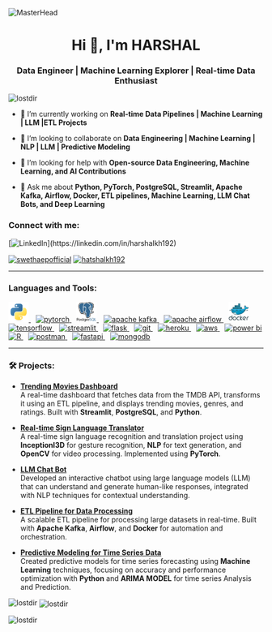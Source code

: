 ![MasterHead](https://user-images.githubusercontent.com/10498744/210012254-234538ff-d198-48aa-8964-37e6fd45d227.gif)
<h1 align="center">Hi 👋, I'm HARSHAL</h1>
<h3 align="center">Data Engineer | Machine Learning Explorer | Real-time Data Enthusiast</h3>
<!---
<img align="right" alt="Coding" width="400" src="https://i0.wp.com/drunkenanimeblog.com/wp-content/uploads/2017/09/tumblr_static_computer_game_anime.gif?fit=640%2C360&ssl=1">
-->
<p align="left"> <img src="https://komarev.com/ghpvc/?username=lostdir&label=Profile%20views&color=0e75b6&style=flat" alt="lostdir" /> </p>


- 🔭 I’m currently working on ****Real-time Data Pipelines | Machine Learning | LLM |ETL Projects****

- 👯 I’m looking to collaborate on ****Data Engineering | Machine Learning | NLP | LLM | Predictive Modeling****

- 🤝 I’m looking for help with ****Open-source Data Engineering, Machine Learning, and AI Contributions****

- 💬 Ask me about ****Python, PyTorch, PostgreSQL, Streamlit, Apache Kafka, Airflow, Docker, ETL pipelines, Machine Learning, LLM Chat Bots, and Deep Learning****


<h3 align="left">Connect with me:</h3>
<p>
[<img alt="LinkedIn" src="https://img.shields.io/badge/LinkedIn-%230E76A8.svg?&style=for-the-badge&logo=LinkedIn&logoColor=white" />](https://linkedin.com/in/harshalkh192)
</p>
<p align="left">
<a href="https://www.hackerrank.com/harshalkh192" target="blank"><img align="center" src="https://raw.githubusercontent.com/rahuldkjain/github-profile-readme-generator/master/src/images/icons/Social/hackerrank.svg" alt="swethaepofficial" height="30" width="40" /></a>
<a href="https://www.leetcode.com/harsh4l" target="blank"><img align="center" src="https://raw.githubusercontent.com/rahuldkjain/github-profile-readme-generator/master/src/images/icons/Social/leet-code.svg" alt="hatshalkh192" height="30" width="40" /></a></p>



---
<h3 align="left">Languages and Tools:</h3>
<p align="left">
  <a href="https://www.python.org" target="_blank" rel="noreferrer" style="margin-right: 10px;">
    <img src="https://raw.githubusercontent.com/devicons/devicon/master/icons/python/python-original.svg" alt="python" width="40" height="40"/>
  </a>
  <a href="https://pytorch.org/" target="_blank" rel="noreferrer" style="margin-right: 10px;">
    <img src="https://www.vectorlogo.zone/logos/pytorch/pytorch-icon.svg" alt="pytorch" width="40" height="40"/>
  </a>
  <a href="https://www.postgresql.org" target="_blank" rel="noreferrer" style="margin-right: 10px;">
    <img src="https://raw.githubusercontent.com/devicons/devicon/master/icons/postgresql/postgresql-original-wordmark.svg" alt="postgresql" width="40" height="40"/>
  </a>
  <a href="https://kafka.apache.org/" target="_blank" rel="noreferrer" style="margin-right: 10px;">
    <img src="https://www.vectorlogo.zone/logos/apache_kafka/apache_kafka-icon.svg" alt="apache kafka" width="40" height="40"/>
  </a>
  <a href="https://airflow.apache.org/" target="_blank" rel="noreferrer" style="margin-right: 10px;">
    <img src="https://icon.icepanel.io/Technology/svg/Apache-Airflow.svg" alt="apache airflow" width="40" height="40"/>
  </a>
  <a href="https://www.docker.com/" target="_blank" rel="noreferrer" style="margin-right: 10px;">
    <img src="https://raw.githubusercontent.com/devicons/devicon/master/icons/docker/docker-original-wordmark.svg" alt="docker" width="40" height="40"/>
  </a>
  <a href="https://www.tensorflow.org/" target="_blank" rel="noreferrer" style="margin-right: 10px;">
    <img src="https://www.vectorlogo.zone/logos/tensorflow/tensorflow-icon.svg" alt="tensorflow" width="40" height="40"/>
  </a>
  <a href="https://streamlit.io/" target="_blank" rel="noreferrer" style="margin-right: 10px;">
    <img src="https://streamlit.io/images/brand/streamlit-logo-primary-colormark-darktext.png" alt="streamlit" width="60" height="40"/>
  </a>
  <a href="https://flask.palletsprojects.com/" target="_blank" rel="noreferrer" style="margin-right: 10px;">
    <img src="https://flask.palletsprojects.com/en/stable/_images/flask-horizontal.png" alt="flask" width="60" height="40"/>
  </a>
  <a href="https://git-scm.com/" target="_blank" rel="noreferrer" style="margin-right: 10px;">
    <img src="https://www.vectorlogo.zone/logos/git-scm/git-scm-icon.svg" alt="git" width="50" height="40"/>
  </a>
  <a href="https://www.heroku.com/" target="_blank" rel="noreferrer" style="margin-right: 10px;">
    <img src="https://www.vectorlogo.zone/logos/heroku/heroku-icon.svg" alt="heroku" width="40" height="40"/>
  </a>
  <a href="https://aws.amazon.com/" target="_blank" rel="noreferrer" style="margin-right: 10px;">
    <img src="https://www.vectorlogo.zone/logos/amazon_aws/amazon_aws-icon.svg" alt="aws" width="40" height="40"/>
  </a>
  <a href="https://powerbi.microsoft.com/" target="_blank" rel="noreferrer" style="margin-right: 10px;">
    <img src="https://www.vectorlogo.zone/logos/microsoft_powerbi/microsoft_powerbi-icon.svg" alt="power bi" width="40" height="40"/>
  </a>
  <a href="https://www.r-project.org/" target="_blank" rel="noreferrer" style="margin-right: 10px;">
    <img src="https://www.vectorlogo.zone/logos/r-project/r-project-icon.svg" alt="R" width="40" height="40"/>
  </a>
  <a href="https://www.postman.com/" target="_blank" rel="noreferrer" style="margin-right: 10px;">
    <img src="https://www.vectorlogo.zone/logos/getpostman/getpostman-icon.svg" alt="postman" width="40" height="40"/>
  </a>
  <a href="https://fastapi.tiangolo.com/" target="_blank" rel="noreferrer" style="margin-right: 10px;">
    <img src="https://icon.icepanel.io/Technology/svg/FastAPI.svg" alt="fastapi" width="40" height="40"/>
  </a>
  <a href="https://www.mongodb.com/" target="_blank" rel="noreferrer" style="margin-right: 10px;">
    <img src="https://www.vectorlogo.zone/logos/mongodb/mongodb-icon.svg" alt="mongodb" width="40" height="40"/>
  </a>
</p>

---




<h3 align="left">🛠️ Projects:</h3>

- **[Trending Movies Dashboard](https://github.com/lostdir/movie_dashboard_with_airflow_etl)**  
  A real-time dashboard that fetches data from the TMDB API, transforms it using an ETL pipeline, and displays trending movies, genres, and ratings. Built with **Streamlit**, **PostgreSQL**, and **Python**.

- **[Real-time Sign Language Translator](https://github.com/yourusername/sign-language-translator)**  
  A real-time sign language recognition and translation project using **InceptionI3D** for gesture recognition, **NLP** for text generation, and **OpenCV** for video processing. Implemented using **PyTorch**.

- **[LLM Chat Bot](https://github.com/lostdir/AskTheSite)**  
  Developed an interactive chatbot using large language models (LLM) that can understand and generate human-like responses, integrated with NLP techniques for contextual understanding.

- **[ETL Pipeline for Data Processing](https://github.com/yourusername/etl-pipeline)**  
  A scalable ETL pipeline for processing large datasets in real-time. Built with **Apache Kafka**, **Airflow**, and **Docker** for automation and orchestration.

- **[Predictive Modeling for Time Series Data](https://github.com/lostdir/btcprediction)**  
  Created predictive models for time series forecasting using **Machine Learning** techniques, focusing on accuracy and performance optimization with **Python** and **ARIMA MODEL** for time series Analysis and Prediction.



<p><img align="left" src="https://github-readme-stats.vercel.app/api/top-langs?username=lostdir&show_icons=true&locale=en&layout=compact" alt="lostdir" /></p>

<p>&nbsp;<img align="center" src="https://github-readme-stats.vercel.app/api?username=lostdir&show_icons=true&locale=en" alt="lostdir" /></p>

<p><img align="center" src="https://github-readme-streak-stats.herokuapp.com/?user=lostdir&" alt="lostdir" /></p>

